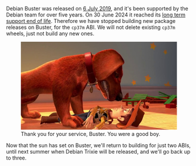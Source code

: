 Debian Buster was released on [6 July 2019](https://www.debian.org/News/2019/20190706), and it's
been supported by the Debian team for over five years. On 30 June 2024 it reached its [long term
support end of life](https://wiki.debian.org/DebianReleases). Therefore we have stopped building new
package releases on Buster, for the `cp37m` ABI. We will not delete existing `cp37m` wheels, just
not build any new ones.

<figure class="block-image">
<img src="images/buster.jpg" />
<figcaption>Thank you for your service, Buster. You were a good boy.</figcaption>
</figure>

Now that the sun has set on Buster, we'll return to building for just two ABIs, until next summer
when Debian Trixie will be released, and we'll go back up to three.
